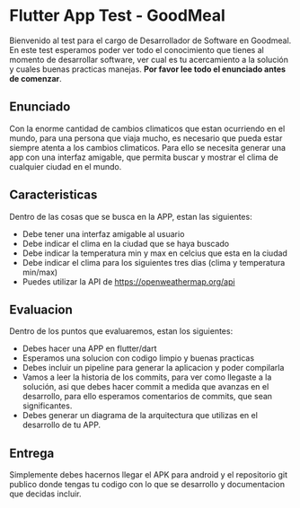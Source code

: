 # Flutter App Test - GoodMeal

Bienvenido al test para el cargo de Desarrollador de Software en Goodmeal. En este test esperamos poder ver todo el conocimiento que tienes al momento de desarrollar software, ver cual es tu acercamiento a la solución y cuales buenas practicas manejas. **Por favor lee todo el enunciado antes de comenzar**.

## Enunciado

Con la enorme cantidad de cambios climaticos que estan ocurriendo en el mundo, para una persona que viaja mucho, es necesario que pueda estar siempre atenta a los cambios climaticos. Para ello se necesita generar una app con una interfaz amigable, que permita buscar y mostrar el clima de cualquier ciudad en el mundo.

## Caracteristicas
Dentro de las cosas que se busca en la APP, estan las siguientes:
- Debe tener una interfaz amigable al usuario
- Debe indicar el clima en la ciudad que se haya buscado
- Debe indicar la temperatura min y max en celcius que esta en la ciudad
- Debe indicar el clima para los siguientes tres dias (clima y temperatura min/max)
- Puedes utilizar la API de https://openweathermap.org/api

## Evaluacion
Dentro de los puntos que evaluaremos, estan los siguientes:
- Debes hacer una APP en flutter/dart 
- Esperamos una solucion con codigo limpio y buenas practicas
- Debes incluir un pipeline para generar la aplicacion y poder compilarla
- Vamos a leer la historia de los commits, para ver como llegaste a la solución, asi que debes hacer commit a medida que avanzas en el desarrollo, para ello
esperamos comentarios de commits, que sean significantes.
- Debes generar un diagrama de la arquitectura que utilizas en el desarrollo de tu APP.


## Entrega
Simplemente debes hacernos llegar el APK para android y el repositorio git publico donde tengas tu codigo con lo que se desarrollo y documentacion que decidas incluir.

